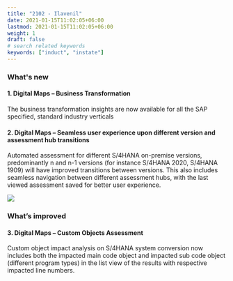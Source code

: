 ```yaml
---
title: "2102 - Ilavenil"
date: 2021-01-15T11:02:05+06:00
lastmod: 2021-01-15T11:02:05+06:00
weight: 1
draft: false
# search related keywords
keywords: ["induct", "instate"]
---
```


### What's new
#### 1. Digital Maps – Business Transformation
The business transformation insights are now available for all the SAP specified, standard industry verticals

#### 2. Digital Maps – Seamless user experience upon different version and assessment hub transitions

Automated assessment for different S/4HANA on-premise versions, predominantly n and n-1 versions (for instance S/4HANA 2020, S/4HANA 1909) will have improved transitions between versions. This also includes seamless navigation between different assessment hubs, with the last viewed assessment saved for better user experience.

![](https://storage.googleapis.com/ktern-public-files/images/ilavenil-1.png)

### What’s improved

#### 3. Digital Maps – Custom Objects Assessment

Custom object impact analysis on S/4HANA system conversion now includes both the impacted main code object and impacted sub code object (different program types) in the list view of the results with respective impacted line numbers.
